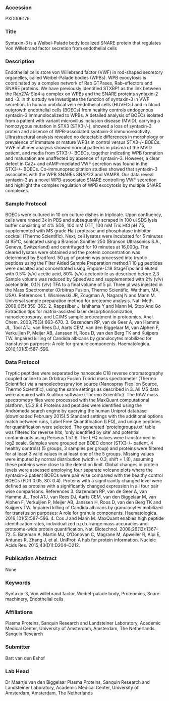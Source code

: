 ### Accession
PXD006176

### Title
Syntaxin-3 is a Weibel-Palade body localized SNARE protein that regulates Von Willebrand factor secretion from endothelial cells

### Description
Endothelial cells store von Willebrand factor (VWF) in rod-shaped secretory organelles, called Weibel-Palade bodies (WPBs). WPB exocytosis is coordinated by a complex network of Rab GTPases, Rab-effectors and SNARE proteins. We have previously identified STXBP1 as the link between the Rab27A-Slp4-a complex on WPBs and the SNARE proteins syntaxin-2 and -3. In this study we investigate the function of syntaxin-3 in VWF secretion. In human umbilical vein endothelial cells (HUVECs) and in blood outgrowth endothelial cells (BOECs) from healthy controls endogenous syntaxin-3 immunolocalized to WPBs. A detailed analysis of BOECs isolated from a patient with variant microvillus inclusion disease (MVID), carrying a homozygous mutation in STX3 (STX3-/-), showed a loss of syntaxin-3 protein and absence of WPB-associated syntaxin-3 immunoreactivity. Ultrastructural analysis revealed no detectable differences in morphology or prevalence of immature or mature WPBs in control versus STX3-/- BOECs. VWF multimer analysis showed normal patterns in plasma of the MVID patient, and media from STX3-/- BOECs, together indicating WPB formation and maturation are unaffected by absence of syntaxin-3. However, a clear defect in Ca2+ and cAMP-mediated VWF secretion was found in the STX3-/- BOECs. Co-immunoprecipitation studies showed that syntaxin-3 associates with the WPB SNAREs SNAP23 and VAMP8. Our data reveal syntaxin-3 as a novel WPB-associated SNARE controlling VWF secretion and highlight the complex regulation of WPB exocytosis by multiple SNARE complexes.

### Sample Protocol
BOECs were cultured in 10 cm culture dishes in triplicate. Upon confluency, cells were rinsed 3x in PBS and subsequently scraped in 100 ul SDS lysis buffer consisting of 4% SDS, 100 mM DTT, 100 mM Tris.HCl pH 7.5, supplemented with MS grade Halt protease and phosphatase inhibitor cocktail (Thermo Scientific). Next, cell lysates were incubated for 5 minutes at 95°C, sonicated using a Branson Sonifier 250 (Branson Ultrasonics S.A., Geneva, Switzerland) and centrifuged for 10 minutes at 16,000g. The cleared lysates were obtained and the protein concentration was determined by Bradford. 50 μg of protein was processed into tryptic peptides using the Filter Aided Sample Preparation method.1 10 μg peptides were desalted and concentrated using Empore-C18 StageTips and eluted with 0.5% (v/v) acetic acid, 80% (v/v) acetonitrile as described before.2,3 Sample volume was reduced by SpeedVac and supplemented with 2% (v/v) acetonitrile, 0.1% (v/v) TFA to a final volume of 5 μl. Three μl was injected in the Mass Spectrometer (Orbitrap Fusion, Thermo Scientific, Waltham, MA, USA). References 1. Wisniewski JR, Zougman A, Nagaraj N and Mann M. Universal sample preparation method for proteome analysis. Nat. Meth. 2009;6(5):359–362.  2. Rappsilber J, Ishihama Y and Mann M. Stop And Go Extraction tips for matrix-assisted laser desorption/ionization, nanoelectrospray, and LC/MS sample pretreatment in proteomics. Anal. Chem. 2003;75(3):663–670.  3. Gazendam RP, van de Geer A, van Hamme JL, Tool ATJ, van Rees DJ, Aarts CEM, van den Biggelaar M, van Alphen F, Verkuijlen P, Meijer AB, Janssen H, Roos D, van den Berg TK and Kuijpers TW. Impaired killing of Candida albicans by granulocytes mobilized for transfusion purposes: A role for granule components. Haematologica. 2016;101(5):587–596.

### Data Protocol
Tryptic peptides were separated by nanoscale C18 reverse chromatography coupled online to an Orbitrap Fusion Tribrid mass spectrometer (Thermo Scientific) via a nanoelectrospray ion source (Nanospray Flex Ion Source, Thermo Scientific), using the same settings as described in 3. All MS data were acquired with Xcalibur software (Thermo Scientific).  The RAW mass spectrometry files were processed with the MaxQuant computational platform, 1.5.2.8.4 Proteins and peptides were identified using the Andromeda search engine by querying the human Uniprot database (downloaded February 2015).5 Standard settings with the additional options match between runs, Label Free Quantification (LFQ), and unique peptides for quantification were selected. The generated ‘proteingroups.txt’ table was filtered for reverse hits, ‘only identified by site’ and potential contaminants using Perseus 1.5.1.6. The LFQ values were transformed in log2 scale. Samples were grouped per BOEC donor (STX3-/- patient, 4 healthy controls) (5 groups, 3 samples per group) and proteins were filtered for at least 3 valid values in at least one of the 5 groups. Missing values were imputed by normal distribution (width = 0.3, shift = 1.8), assuming these proteins were close to the detection limit. Global changes in protein levels were assessed employing four separate volcano plots where the syntaxin-3 patient BOECs were pair wise compared with the healthy control BOECs (FDR 0.05, S0: 0.4). Proteins with a significantly changed level were defined as proteins with a significantly changed expression in all four pair wise comparisons. References 3. Gazendam RP, van de Geer A, van Hamme JL, Tool ATJ, van Rees DJ, Aarts CEM, van den Biggelaar M, van Alphen F, Verkuijlen P, Meijer AB, Janssen H, Roos D, van den Berg TK and Kuijpers TW. Impaired killing of Candida albicans by granulocytes mobilized for transfusion purposes: A role for granule components. Haematologica. 2016;101(5):587–596.  4. Cox J and Mann M. MaxQuant enables high peptide identification rates, individualized p.p.b.-range mass accuracies and proteome-wide protein quantification. Nat. Biotechnol. 2008;26(12):1367–72.  5. Bateman A, Martin MJ, O’Donovan C, Magrane M, Apweiler R, Alpi E, Antunes R, Zhang J, et al. UniProt: A hub for protein information. Nucleic Acids Res. 2015;43(D1):D204–D212.

### Publication Abstract
None

### Keywords
Syntaxin-3, Von willebrand factor, Weibel-palade body, Proteomics, Snare machinery, Endothelial cells

### Affiliations
Plasma Proteins, Sanquin Research and Landsteiner Laboratory, Academic Medical Center, University of Amsterdam, Amsterdam, The Netherlands
Sanquin Research

### Submitter
Bart van den Eshof

### Lab Head
Dr Maartje van den Biggelaar
Plasma Proteins, Sanquin Research and Landsteiner Laboratory, Academic Medical Center, University of Amsterdam, Amsterdam, The Netherlands


